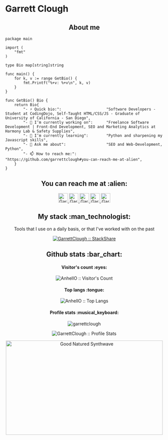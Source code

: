 # Garrett Clough

<h2 align="center">About me</h2>

```golang
package main

import (
	"fmt"
)

type Bio map[string]string

func main() {
	for k, v := range GetBio() {
		fmt.Printf("%+v: %+v\n", k, v)
	}
}

func GetBio() Bio {
	return Bio{
		"- ⚡ Quick bio:":                    "Software Developers -  Student at CodingDojo, Self-Taught HTML/CSS/JS - Graduate of University of California - San Diego",
		"- 🔭 I’m currently working on":      "Freelance Software Development | Front-End Development, SEO and Marketing Analytics at Harmony Lab & Safety Supplies",
		"- 🌱 I’m currently learning":        "Python and sharpening my Javascript skills",
		"- 💬 Ask me about":                  "SEO and Web-Development, Python",
		"- 📫 How to reach me:":              "https://github.com/garrettclough#you-can-reach-me-at-alien",
	}
}
```

<h2 align="center">You can reach me at :alien:</h2>

<p align="center">
  <a href="https://dev.to/garrettclough">
    <img src="https://d2fltix0v2e0sb.cloudfront.net/dev-badge.svg" alt="Garrett Clough's DEV Profile" height="30" width="30">
  </a>

  <a href="https://www.linkedin.com/in/garrettclough/">
    <img src="https://www.vectorlogo.zone/logos/linkedin/linkedin-icon.svg" alt="Garrett Clough's LinkedIn Profile" height="30" width="30">
  </a>

  <a href="https://stackoverflow.com/users/19046186/garrett-clough">
    <img src="https://www.vectorlogo.zone/logos/stackoverflow/stackoverflow-icon.svg" alt="Garrett Clough's Stack Overflow Profile" height="30" width="30">
  </a>

  <a href="https://meta.stackexchange.com/users/1190238/garrett-clough">
    <img src="https://www.vectorlogo.zone/logos/stackexchange/stackexchange-icon.svg" alt="Garrett Clough's Stack Exchange Profile" height="30" width="30">
  </a>

  <a href="https://stackshare.io/garrettclough">
    <img src="https://cdn.worldvectorlogo.com/logos/stackshare.svg" alt="Garrett Clough's StackShare Profile" height="30" width="30">
  </a>

<h2 align="center">My stack :man_technologist:</h2>

<p align="center">Tools that I use on a daily basis, or that I've worked with on the past</p>
<p align="center">
  <a href="hhttps://stackshare.io/garrettclough/personal-stack">
    <img src="http://img.shields.io/badge/tech-stack-0690fa.svg?style=flat" alt="GarrettClough :: StackShare" />
  </a>
</p>

<h2 align="center">Github stats :bar_chart:</h2>

<h4 align="center">Visitor's count :eyes:</h4>

<p align="center"><img src="https://profile-counter.glitch.me/{garrettclough}/count.svg" alt="AnhellO :: Visitor's Count" /></p>

<h4 align="center">Top langs :tongue:</h4>

<p align="center"><img src="https://github-readme-stats.vercel.app/api/top-langs/?username=GarrettClough&langs_count=10&theme=tokyonight&layout=compact" alt="AnhellO :: Top Langs" /></p>

<h4 align="center">Profile stats :musical_keyboard:</h4>

<p align="center"><img align="center" src="https://github-readme-streak-stats.herokuapp.com/?user=garrettclough&theme=black-ice" alt="garrettclough" /></p>

<p align="center"><img src="https://github-readme-stats.vercel.app/api?username=GarrettClough&show_icons=true&theme=synthwave" alt="GarrettClough :: Profile Stats" /></p>

<p align="center"><img src="https://thumbs.gfycat.com/GoodnaturedFondGaur-size_restricted.gif" alt="Good Natured Synthwave" height="300" width="500"></p>
